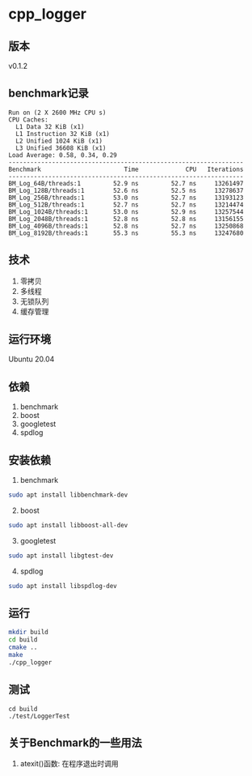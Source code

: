 # cpp_logger

## 版本
v0.1.2

## benchmark记录

```
Run on (2 X 2600 MHz CPU s)
CPU Caches:
  L1 Data 32 KiB (x1)
  L1 Instruction 32 KiB (x1)
  L2 Unified 1024 KiB (x1)
  L3 Unified 36608 KiB (x1)
Load Average: 0.58, 0.34, 0.29
-----------------------------------------------------------------
Benchmark                       Time             CPU   Iterations
-----------------------------------------------------------------
BM_Log_64B/threads:1         52.9 ns         52.7 ns     13261497
BM_Log_128B/threads:1        52.6 ns         52.5 ns     13278637
BM_Log_256B/threads:1        53.0 ns         52.7 ns     13193123
BM_Log_512B/threads:1        52.7 ns         52.7 ns     13214474
BM_Log_1024B/threads:1       53.0 ns         52.9 ns     13257544
BM_Log_2048B/threads:1       52.8 ns         52.8 ns     13156155
BM_Log_4096B/threads:1       52.8 ns         52.7 ns     13250868
BM_Log_8192B/threads:1       55.3 ns         55.3 ns     13247680
```

## 技术

1. 零拷贝
2. 多线程
3. 无锁队列
4. 缓存管理

## 运行环境

Ubuntu 20.04

## 依赖

1. benchmark
2. boost
3. googletest
4. spdlog

## 安装依赖

1. benchmark

```bash
sudo apt install libbenchmark-dev
```

2. boost

```bash
sudo apt install libboost-all-dev
```

3. googletest

```bash
sudo apt install libgtest-dev
```

4. spdlog

```bash
sudo apt install libspdlog-dev
```


## 运行

```bash
mkdir build
cd build
cmake ..
make
./cpp_logger
```

## 测试

```
cd build
./test/LoggerTest
```

## 关于Benchmark的一些用法
1. atexit()函数: 在程序退出时调用
